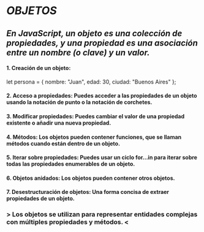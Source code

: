 # _OBJETOS_
## _En JavaScript, un objeto es una colección de propiedades, y una propiedad es una asociación entre un nombre (o clave) y un valor._
#### 1. Creación de un objeto:
let persona = {
    nombre: "Juan",
    edad: 30,
    ciudad: "Buenos Aires"
};
#### 2. Acceso a propiedades: Puedes acceder a las propiedades de un objeto usando la notación de punto o la notación de corchetes.
#### 3. Modificar propiedades: Puedes cambiar el valor de una propiedad existente o añadir una nueva propiedad.
#### 4. Métodos: Los objetos pueden contener funciones, que se llaman métodos cuando están dentro de un objeto.
#### 5. Iterar sobre propiedades: Puedes usar un ciclo for...in para iterar sobre todas las propiedades enumerables de un objeto.
#### 6. Objetos anidados: Los objetos pueden contener otros objetos.
#### 7. Desestructuración de objetos: Una forma concisa de extraer propiedades de un objeto.
### > Los objetos se utilizan para representar entidades complejas con múltiples propiedades y métodos. <
